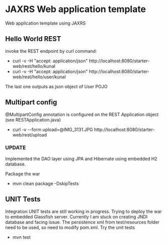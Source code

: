 # JAXRS Web application template
Web application template using JAXRS

## Hello World REST 
invoke the REST endpoint by curl command:

* curl -v -H "accept: application/json" http://localhost:8080/starter-web/rest/hello/kunal
* curl -v -H "accept: application/json" http://localhost:8080/starter-web/rest/hello/user/kunal

The last one outputs as json object of User POJO

## Multipart config
@MultipartConfig annotation is configured on the REST Application object (see RESTApplication.java)

* curl -v --form upload=@IMG_3131.JPG http://localhost:8080/starter-web/rest/upload

### UPDATE
Implemented the DAO layer using JPA and Hibernate using embedded H2 database.

Package the war 
* mvn clean package -DskipTests

## UNIT Tests
Integration UNIT tests are still working in progress. Trying to deploy the war to embedded Glassfish server. Currently I am stuck on creating JNDI database and facing issue. The persistence xml from test/resources folder need to be used, so need to modify pom.xml. Try the unit tests
* mvn test
